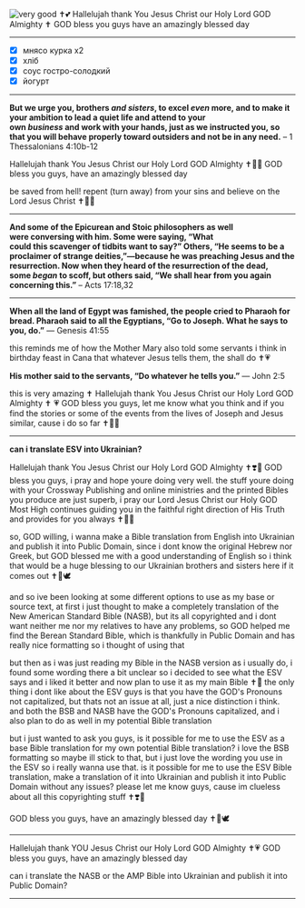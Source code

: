 ![very good](https://youtu.be/Zjy8CYSOJ4w?si=q2ZQVz77wa6c0kSE) ✝️💕 Hallelujah thank You Jesus Christ our Holy Lord GOD Almighty ✝️ GOD bless you guys have an amazingly blessed day 

---

- [x] мнясо курка х2
- [x] хліб 
- [x] соус гостро-солодкий 
- [x] йогурт 

---

**But we urge you, brothers _and sisters_, to excel _even_ more, and to make it your ambition to lead a quiet life and attend to your own _business_ and work with your hands, just as we instructed you, so that you will behave properly toward outsiders and not be in any need.**
– 1 Thessalonians 4:10b-12

Hallelujah thank You Jesus Christ our Holy Lord GOD Almighty ✝️💖🤲 GOD bless you guys, have an amazingly blessed day 

be saved from hell! repent (turn away) from your sins and believe on the Lord Jesus Christ ✝️💌📿

---

**And some of the Epicurean and Stoic philosophers as well were conversing with him. Some were saying, “What could this scavenger of tidbits want to say?” Others, “He seems to be a proclaimer of strange deities,”—because he was preaching Jesus and the resurrection. Now when they heard of the resurrection of the dead, some _began_ to scoff, but others said, “We shall hear from you again concerning this.”**
– Acts 17:18,32

---

**When all the land of Egypt was famished, the people cried to Pharaoh for bread. Pharaoh said to all the Egyptians, “Go to Joseph. What he says to you, do.”**
— Genesis 41:55

this reminds me of how the Mother Mary also told some servants i think in birthday feast in Cana that whatever Jesus tells them, the shall do ✝️💗

**His mother said to the servants, “Do whatever he tells you.”**
— John 2:5

this is very amazing ✝️ Hallelujah thank You Jesus Christ our Holy Lord GOD Almighty ✝️ 💗 GOD bless you guys, let me know what you think and if you find the stories or some of the events from the lives of Joseph and Jesus similar, cause i do so far ✝️💖🙏

---

**can i translate ESV into Ukrainian?**

Hallelujah thank You Jesus Christ our Holy Lord GOD Almighty ✝️❣️🙏 GOD bless you guys, i pray and hope youre doing very well. the stuff youre doing with your Crossway Publishing and online ministries and the printed Bibles you produce are just superb, i pray our Lord Jesus Christ our Holy GOD Most High continues guiding you in the faithful right direction of His Truth and provides for you always ✝️💌🤲

so, GOD willing, i wanna make a Bible translation from English into Ukrainian and publish it into Public Domain, since i dont know the original Hebrew nor Greek, but GOD blessed me with a good understanding of English so i think that would be a huge blessing to our Ukrainian brothers and sisters here if it comes out ✝️💟🕊️ 

and so ive been looking at some different options to use as my base or source text, at first i just thought to make a completely translation of the New American Standard Bible (NASB), but its all copyrighted and i dont want neither me nor my relatives to have any problems, so GOD helped me find the Berean Standard Bible, which is thankfully in Public Domain and has really nice formatting so i thought of using that

but then as i was just reading my Bible in the NASB version as i usually do, i found some wording there a bit unclear so i decided to see what the ESV says and i liked it better and now plan to use it as my main Bible ✝️🤲 the only thing i dont like about the ESV guys is that you have the GOD's Pronouns not capitalized, but thats not an issue at all, just a nice distinction i think. and both the BSB and NASB have the GOD's Pronouns capitalized, and i also plan to do as well in my potential Bible translation

but i just wanted to ask you guys, is it possible for me to use the ESV as a base Bible translation for my own potential Bible translation? i love the BSB formatting so maybe ill stick to that, but i just love the wording you use in the ESV so i really wanna use that. is it possible for me to use the ESV Bible translation, make a translation of it into Ukrainian and publish it into Public Domain without any issues? please let me know guys, cause im clueless about all this copyrighting stuff ✝️❣️📿

GOD bless you guys, have an amazingly blessed day ✝️💓🕊️

---

Hallelujah thank YOU Jesus Christ our Holy Lord GOD Almighty ✝️💗 GOD bless you guys, have an amazingly blessed day 

can i translate the NASB or the AMP Bible into Ukrainian and publish it into Public Domain?

---

 